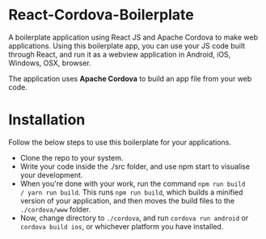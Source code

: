 # React-Cordova-Boilerplate

A boilerplate application using React JS and Apache Cordova to make web applications. Using this boilerplate app, you can use your JS code built through React, and run it as a webview application in Android, iOS, Windows, OSX, browser.

The application uses **Apache Cordova** to build an app file from your web code.

# Installation

Follow the below steps to use this boilerplate for your applications.

- Clone the repo to your system.
- Write your code inside the ./src folder, and use npm start to visualise your development.
- When you're done with your work, run the command <code>npm run build / yarn run build</code>. This runs <code>npm run build</code>, which builds a minified version of your application, and then moves the build files to the `./cordova/www` folder.
- Now, change directory to `./cordova`, and run <code>cordova run android</code> or <code>cordova build ios</code>, or whichever platform you have installed.
